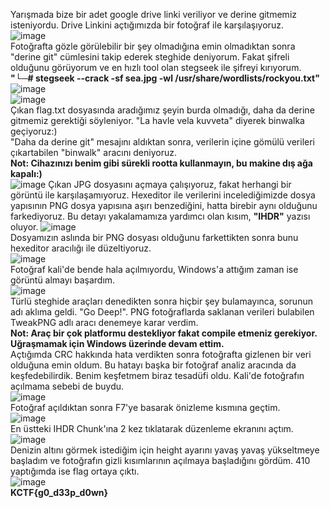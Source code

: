 Yarışmada bize bir adet google drive linki veriliyor ve derine gitmemiz isteniyordu. Drive Linkini açtığımızda bir fotoğraf ile karşılaşıyoruz.<br>
![image](https://user-images.githubusercontent.com/88983987/213895757-2e01d1e1-1f79-4198-866d-fb167f37bc51.png)<br>
Fotoğrafta gözle görülebilir bir şey olmadığına emin olmadıktan sonra "derine git" cümlesini takip ederek steghide deniyorum. Fakat şifreli olduğunu görüyorum ve en hızlı tool olan stegseek ile şifreyi kırıyorum.<br>
<b>"└─# stegseek --crack -sf sea.jpg -wl /usr/share/wordlists/rockyou.txt"</b><br>
![image](https://user-images.githubusercontent.com/88983987/213895701-64617283-a77f-4c53-a457-b804627915ad.png)<br>
![image](https://user-images.githubusercontent.com/88983987/213895733-29b80d74-7ca7-45d8-a584-e58ed51655e3.png)<br>
Çıkan flag.txt dosyasında aradığımız şeyin burda olmadığı, daha da derine gitmemiz gerektiği söyleniyor. "La havle vela kuvveta" diyerek binwalka geçiyoruz:)<br>
"Daha da derine git" mesajını aldıktan sonra, verilerin içine gömülü verileri çıkartabilen "binwalk" aracını deniyoruz.<br>
<b>Not: Cihazınızı benim gibi sürekli rootta kullanmayın, bu makine dış ağa kapalı:)</b><br>
![image](https://user-images.githubusercontent.com/88983987/213895837-5fc24eb5-0a7a-49e5-8d5f-70460857b702.png)
Çıkan JPG dosyasını açmaya çalışıyoruz, fakat herhangi bir görüntü ile karşılaşamıyoruz. Hexeditor ile verilerini incelediğimizde dosya yapısının PNG dosya yapısına aşırı benzediğini, hatta birebir aynı olduğunu farkediyoruz. Bu detayı yakalamamıza yardımcı olan kısım, <b>"IHDR"</b> yazısı oluyor.
![image](https://user-images.githubusercontent.com/88983987/213895952-fba1428b-7f01-4de4-ae37-27892ee8850e.png)<br>
Dosyamızın aslında bir PNG dosyası olduğunu farkettikten sonra bunu hexeditor aracılığı ile düzeltiyoruz.<br>
![image](https://user-images.githubusercontent.com/88983987/213896028-274f7bb6-fbbb-4c09-88e3-9e1808531b9d.png)<br>
Fotoğraf kali'de bende hala açılmıyordu, Windows'a attığım zaman ise görüntü almayı başardım.<br>
![image](https://user-images.githubusercontent.com/88983987/213896065-bfa0e18c-752e-43d2-a8ea-c86856dcae68.png)<br>
Türlü steghide araçları denedikten sonra hiçbir şey bulamayınca, sorunun adı aklıma geldi. "Go Deep!". PNG fotoğraflarda saklanan verileri bulabilen TweakPNG adlı aracı denemeye karar verdim.<br><b>Not: Araç bir çok platformu destekliyor fakat compile etmeniz gerekiyor. Uğraşmamak için Windows üzerinde devam ettim.</b><br>
Açtığımda CRC hakkında hata verdikten sonra fotoğrafta gizlenen bir veri olduğuna emin oldum. Bu hatayı başka bir fotoğraf analiz aracında da keşfedebilirdik. Benim keşfetmem biraz tesadüfi oldu. Kali'de fotoğrafın açılmama sebebi de buydu.<br>
![image](https://user-images.githubusercontent.com/88983987/213896122-384c431c-7a9e-421b-b30f-f8c67452163e.png)<br>
Fotoğraf açıldıktan sonra F7'ye basarak önizleme kısmına geçtim.<br>
![image](https://user-images.githubusercontent.com/88983987/213896184-a8f9579f-c8cd-41ee-9068-ef87891d8bb9.png)<br>
En üstteki IHDR Chunk'ına 2 kez tıklatarak düzenleme ekranını açtım.<br>
![image](https://user-images.githubusercontent.com/88983987/213896263-7ac27182-279b-4faa-b79c-ed14c56e7310.png)<br>
Denizin altını görmek istediğim için height ayarını yavaş yavaş yükseltmeye başladım ve fotoğrafın gizli kısımlarının açılmaya başladığını gördüm. 410 yaptığımda ise flag ortaya çıktı.<br>
![image](https://user-images.githubusercontent.com/88983987/213896312-2842e61e-c1b0-4f07-99be-6a0e0f0430a7.png)<br>
<b>KCTF{g0_d33p_d0wn}</b>



